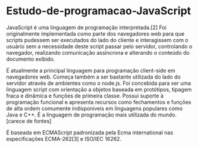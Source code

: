 # Estudo-de-programacao-JavaScript

JavaScript é uma linguagem de programação interpretada.[2] Foi originalmente implementada como parte dos navegadores web para que scripts pudessem ser executados do lado do cliente e interagissem com o usuário sem a necessidade deste script passar pelo servidor, controlando o navegador, realizando comunicação assíncrona e alterando o conteúdo do documento exibido.

É atualmente a principal linguagem para programação client-side em navegadores web. Começa também a ser bastante utilizada do lado do servidor através de ambientes como o node.js. Foi concebida para ser uma linguagem script com orientação a objetos baseada em protótipos, tipagem fraca e dinâmica e funções de primeira classe. Possui suporte à programação funcional e apresenta recursos como fechamentos e funções de alta ordem comumente indisponíveis em linguagens populares como Java e C++. É a linguagem de programação mais utilizada do mundo.[carece de fontes]

É baseada em ECMAScript padronizada pela Ecma international nas especificações ECMA-262[3] e ISO/IEC 16262.
